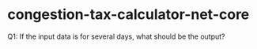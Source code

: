 # congestion-tax-calculator-net-core
Q1:
If the input data is for several days, what should be the output?
